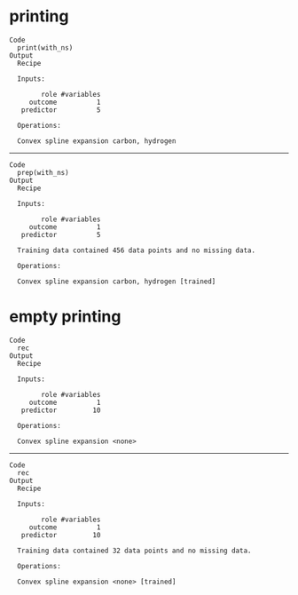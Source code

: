 # printing

    Code
      print(with_ns)
    Output
      Recipe
      
      Inputs:
      
            role #variables
         outcome          1
       predictor          5
      
      Operations:
      
      Convex spline expansion carbon, hydrogen

---

    Code
      prep(with_ns)
    Output
      Recipe
      
      Inputs:
      
            role #variables
         outcome          1
       predictor          5
      
      Training data contained 456 data points and no missing data.
      
      Operations:
      
      Convex spline expansion carbon, hydrogen [trained]

# empty printing

    Code
      rec
    Output
      Recipe
      
      Inputs:
      
            role #variables
         outcome          1
       predictor         10
      
      Operations:
      
      Convex spline expansion <none>

---

    Code
      rec
    Output
      Recipe
      
      Inputs:
      
            role #variables
         outcome          1
       predictor         10
      
      Training data contained 32 data points and no missing data.
      
      Operations:
      
      Convex spline expansion <none> [trained]

